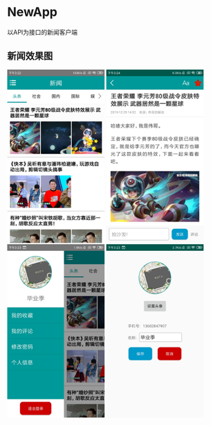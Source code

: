 # NewApp
以API为接口的新闻客户端

## 新闻效果图

<img src="https://github.com/Lin-1998/NewApp/blob/master/img-folder/1.jpg" height="400"/> <img src="https://github.com/Lin-1998/NewApp/blob/master/img-folder/2.jpg" height="400"/>
<img src="https://github.com/Lin-1998/NewApp/blob/master/img-folder/3.jpg" height="400"/> <img src="https://github.com/Lin-1998/NewApp/blob/master/img-folder/4.jpg" height="400"/>

